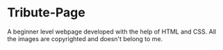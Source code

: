 # Tribute-Page
A beginner level webpage developed with the help of HTML and CSS. All the images are copyrighted and doesn't belong to me.

